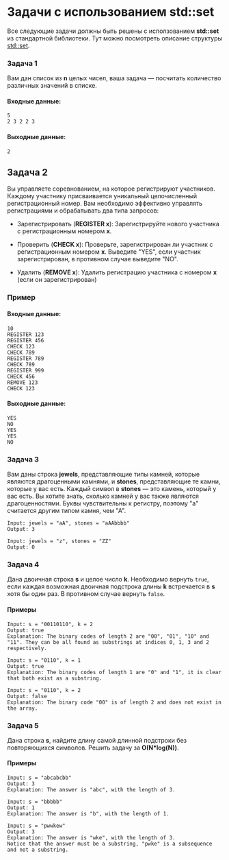 # Задачи с использованием std::set
Все следующие задачи должны быть решены с исползованием **std::set** из стандартной библиотеки.
Тут можно посмотреть описание структуры [std::set](https://en.cppreference.com/w/cpp/container/set).

### Задача 1
Вам дан список из **n** целых чисел, ваша задача — посчитать количество различных значений в списке.
#### Входные данные:
```
5
2 3 2 2 3
```
#### Выходные данные:
```
2
```

## Задача 2
Вы управляете соревнованием, на которое регистрируют участников. Каждому участнику присваивается уникальный целочисленный регистрационный номер.
Вам необходимо эффективно управлять регистрациями и обрабатывать два типа запросов:

* Зарегистрировать (**REGISTER x**):
  Зарегистрируйте нового участника с регистрационным номером **x**.

* Проверить (**CHECK x**):
  Проверьте, зарегистрирован ли участник с регистрационным номером **x**.
  Выведите "YES", если участник зарегистрирован, в противном случае выведите "NO".

* Удалить (**REMOVE x**):
  Удалить регистрацию участника с номером **x** (если он зарегистрирован)

### Пример
#### Входные данные:
```
10
REGISTER 123
REGISTER 456
CHECK 123
CHECK 789
REGISTER 789
CHECK 789
REGISTER 999
CHECK 456
REMOVE 123
CHECK 123
```
#### Выходные данные:
```
YES
NO
YES
YES
NO
```

### Задача 3
Вам даны строка **jewels**, представляющие типы камней, которые являются драгоценными камнями, и **stones**, представляющие те камни, которые у вас есть.
Каждый символ в **stones** — это камень, который у вас есть. Вы хотите знать, сколько камней у вас также являются драгоценностями.
Буквы чувствительны к регистру, поэтому "а" считается другим типом камня, чем "А".
```
Input: jewels = "aA", stones = "aAAbbbb"
Output: 3

Input: jewels = "z", stones = "ZZ"
Output: 0
```

### Задача 4
Дана двоичная строка **s** и целое число **k**. Необходимо вернуть `true`, если каждая возможная двоичная подстрока длины **k** встречается в **s** хотя бы один раз. В противном случае вернуть `false`.

#### Примеры
```
Input: s = "00110110", k = 2
Output: true
Explanation: The binary codes of length 2 are "00", "01", "10" and "11". They can be all found as substrings at indices 0, 1, 3 and 2 respectively.

Input: s = "0110", k = 1
Output: true
Explanation: The binary codes of length 1 are "0" and "1", it is clear that both exist as a substring. 

Input: s = "0110", k = 2
Output: false
Explanation: The binary code "00" is of length 2 and does not exist in the array.
```

### Задача 5
Дана строка **s**, найдите длину самой длинной подстроки без повторяющихся символов.
Решить задачу за **O(N*log(N))**.

#### Примеры
```
Input: s = "abcabcbb"
Output: 3
Explanation: The answer is "abc", with the length of 3.

Input: s = "bbbbb"
Output: 1
Explanation: The answer is "b", with the length of 1.

Input: s = "pwwkew"
Output: 3
Explanation: The answer is "wke", with the length of 3.
Notice that the answer must be a substring, "pwke" is a subsequence and not a substring.
```
